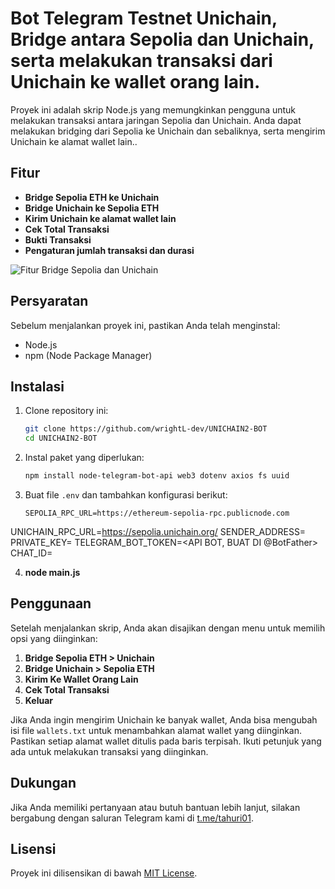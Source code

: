 # Bot Telegram Testnet Unichain, Bridge antara Sepolia dan Unichain, serta melakukan transaksi dari Unichain ke wallet orang lain.

Proyek ini adalah skrip Node.js yang memungkinkan pengguna untuk melakukan transaksi antara jaringan Sepolia dan Unichain. Anda dapat melakukan bridging dari Sepolia ke Unichain dan sebaliknya, serta mengirim Unichain ke alamat wallet lain..

## Fitur

- **Bridge Sepolia ETH ke Unichain**
- **Bridge Unichain ke Sepolia ETH**
- **Kirim Unichain ke alamat wallet lain**
- **Cek Total Transaksi**
- **Bukti Transaksi**
- **Pengaturan jumlah transaksi dan durasi**

![Fitur Bridge Sepolia dan Unichain](UNICHAIN-BOT.png)

## Persyaratan

Sebelum menjalankan proyek ini, pastikan Anda telah menginstal:

- Node.js
- npm (Node Package Manager)

## Instalasi

1. Clone repository ini:

    ```bash
    git clone https://github.com/wrightL-dev/UNICHAIN2-BOT
    cd UNICHAIN2-BOT
    ```

2. Instal paket yang diperlukan:

    ```bash
    npm install node-telegram-bot-api web3 dotenv axios fs uuid
    ```

3. Buat file `.env` dan tambahkan konfigurasi berikut:

    ```plaintext
    SEPOLIA_RPC_URL=https://ethereum-sepolia-rpc.publicnode.com
UNICHAIN_RPC_URL=https://sepolia.unichain.org/
SENDER_ADDRESS=<WALLET ADDRESS>
PRIVATE_KEY=<PRIVATE KEY ADDRESS KALIAN>
TELEGRAM_BOT_TOKEN=<API BOT, BUAT DI @BotFather>
CHAT_ID=<ID TELEGRAM>

4. **node main.js**

## Penggunaan

Setelah menjalankan skrip, Anda akan disajikan dengan menu untuk memilih opsi yang diinginkan:

1. **Bridge Sepolia ETH > Unichain**
2. **Bridge Unichain > Sepolia ETH**
3. **Kirim Ke Wallet Orang Lain**
4. **Cek Total Transaksi**
5. **Keluar**

Jika Anda ingin mengirim Unichain ke banyak wallet, Anda bisa mengubah isi file `wallets.txt` untuk menambahkan alamat wallet yang diinginkan. Pastikan setiap alamat wallet ditulis pada baris terpisah. Ikuti petunjuk yang ada untuk melakukan transaksi yang diinginkan.

## Dukungan

Jika Anda memiliki pertanyaan atau butuh bantuan lebih lanjut, silakan bergabung dengan saluran Telegram kami di [t.me/tahuri01](https://t.me/tahuri01).

## Lisensi

Proyek ini dilisensikan di bawah [MIT License](LICENSE).
